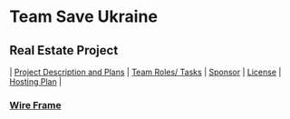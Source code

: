 # Team Save Ukraine
## Real Estate Project

| [Project Description and Plans](plans.md) | [Team Roles/ Tasks](roles.md) | [Sponsor](sponsor.md) | [License](license.md) | [Hosting Plan](hosting.md) |

### [Wire Frame](https://user-images.githubusercontent.com/89666148/158116333-8be72e38-3c38-4c2d-b1ab-c5c69a0c1af8.jpeg)



